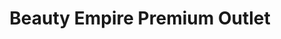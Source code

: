 ---
title: "Beauty Empire Premium Outlet"
url: /houston/beauty-empire-premium-outlet/
shop: Kosmetik
---